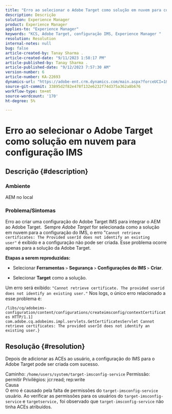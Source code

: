 ```yaml
---
title: "Erro ao selecionar o Adobe Target como solução em nuvem para configuração IMS"
description: Descrição
solution: Experience Manager
product: Experience Manager
applies-to: "Experience Manager"
keywords: "KCS, Adobe Target, configuração IMS, Experience Manager "
resolution: Resolution
internal-notes: null
bug: false
article-created-by: Tanay Sharma .
article-created-date: "9/11/2023 1:58:17 PM"
article-published-by: Tanay Sharma .
article-published-date: "9/12/2023 7:57:30 AM"
version-number: 6
article-number: KA-22693
dynamics-url: "https://adobe-ent.crm.dynamics.com/main.aspx?forceUCI=1&pagetype=entityrecord&etn=knowledgearticle&id=c21b8b3d-ab50-ee11-be6f-6045bd006295"
source-git-commit: 33895d2f82e478f132e6232f74d375a362a8b676
workflow-type: tm+mt
source-wordcount: '170'
ht-degree: 5%

---
```


# Erro ao selecionar o Adobe Target como solução em nuvem para configuração IMS

## Descrição {#description}


### Ambiente

AEM no local

### Problema/Sintomas

Erro ao criar uma configuração do Adobe Target IMS para integrar o AEM ao Adobe Target.  Sempre *Adobe Target* for selecionada como a solução em nuvem para a configuração do IMS, o erro &quot;`Cannot retrieve certificates: The Provided userId does not identify an existing user"` é exibido e a configuração não pode ser criada. Esse problema ocorre apenas para a solução da Adobe Target.



<b>Etapas a serem reproduzidas:</b>

- Selecionar <b>Ferramentas</b> `>`  <b>Segurança</b> `>`  <b>Configurações do IMS </b>`>`  <b>Criar</b>.


- Selecionar <b>Target</b> como a solução.


Um erro será exibido: `"Cannot retrieve certificate. The provided userid does not identify an existing user."` Nos logs, o único erro relacionado a esse problema é:

`/libs/cq/adobeims-configuration/content/configurations/createimsconfig/contextCertificates HTTP/1.1]  com.adobe.cq.adobeims.impl.servlets.GetCertificatesServlet Cannot retrieve certificates: The provided userId does not identify an existing user.}`


## Resolução {#resolution}


Depois de adicionar as ACEs ao usuário, a configuração do IMS para o Adobe Target pode ser criada com sucesso.

Caminho: `/home/users/system/target-imsconfig-service` Permissão: permitir Privilégios: jcr:read; rep:write
<br>Causa<br>
O erro é causado pela falta de permissões do `target-imsconfig-service` usuário. Ao verificar as permissões para os usuários do `target-imsconfig-service` e `targetservice,` foi observado que `target-imsconfig-service` não tinha ACEs atribuídos.
